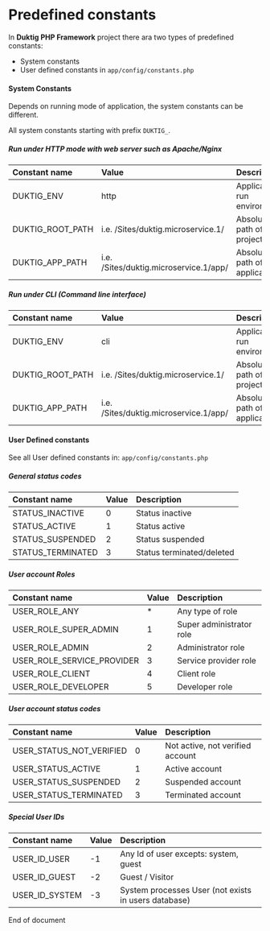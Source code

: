 # Predefined constants

In **Duktig PHP Framework** project there ara two types of predefined constants:

- System constants
- User defined constants in `app/config/constants.php`

#### System Constants

Depends on running mode of application, the system constants can be different.

All system constants starting with prefix `DUKTIG_`.

##### Run under HTTP mode with web server such as Apache/Nginx

| Constant name      | Value                                  | Description                  |
| :----------------- | :------------------------------------- | :--------------------------- |
| DUKTIG_ENV         | http                                   | Application run environment  |
| DUKTIG_ROOT_PATH   | i.e. /Sites/duktig.microservice.1/     | Absolute path of project     |
| DUKTIG_APP_PATH    | i.e. /Sites/duktig.microservice.1/app/ | Absolute path of application |

##### Run under CLI (Command line interface)

| Constant name      | Value                                   | Description                  |
| :----------------- | :-------------------------------------- | :--------------------------- |
| DUKTIG_ENV         | cli                                     | Application run environment  |
| DUKTIG_ROOT_PATH   | i.e. /Sites/duktig.microservice.1/      | Absolute path of project     |
| DUKTIG_APP_PATH    | i.e. /Sites/duktig.microservice.1/app/  | Absolute path of application |

#### User Defined constants

See all User defined constants in: `app/config/constants.php`

##### General status codes

| Constant name     | Value | Description               |
| :---------------- | :---- | :------------------------ |
| STATUS_INACTIVE   | 0     | Status inactive           |
| STATUS_ACTIVE     | 1     | Status active             | 
| STATUS_SUSPENDED  | 2     | Status suspended          |
| STATUS_TERMINATED | 3     | Status terminated/deleted |

##### User account Roles

| Constant name              | Value | Description              |
| :------------------------- | :---- | :----------------------- |
| USER_ROLE_ANY              | *     | Any type of role         |
| USER_ROLE_SUPER_ADMIN      | 1     | Super administrator role |
| USER_ROLE_ADMIN            | 2     | Administrator role       |
| USER_ROLE_SERVICE_PROVIDER | 3     | Service provider role    |
| USER_ROLE_CLIENT           | 4     | Client role              |
| USER_ROLE_DEVELOPER        | 5     | Developer role           |

##### User account status codes

| Constant name            | Value | Description                      |
| :----------------------- | :---- | :------------------------------- |
| USER_STATUS_NOT_VERIFIED | 0     | Not active, not verified account |
| USER_STATUS_ACTIVE       | 1     | Active account                   |
| USER_STATUS_SUSPENDED    | 2     | Suspended account                |
| USER_STATUS_TERMINATED   | 3     | Terminated account               |

##### Special User IDs

| Constant name  | Value | Description                                          |
| :------------- | :---- | :--------------------------------------------------- |
| USER_ID_USER   | -1    | Any Id of user excepts: system, guest                |
| USER_ID_GUEST  | -2    | Guest / Visitor                                      |
| USER_ID_SYSTEM | -3    | System processes User (not exists in users database) |

End of document